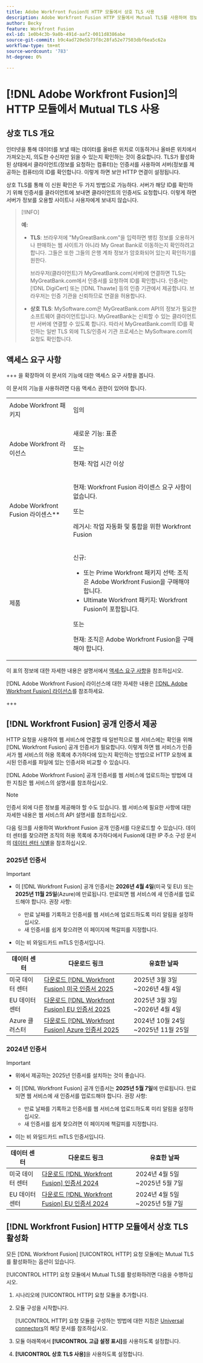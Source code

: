 ```yaml
---
title: Adobe Workfront Fusion의 HTTP 모듈에서 상호 TLS 사용
description: Adobe Workfront Fusion HTTP 모듈에서 Mutual TLS를 사용하여 정보 트랜잭션의 양쪽에서 상대방의 ID를 확인할 수 있습니다.
author: Becky
feature: Workfront Fusion
exl-id: 1e0b4c3b-9a0b-491d-aaf2-0011d8386abe
source-git-commit: b9c4ad720e5b73f8c28fa52e77503dbf6ea5c62a
workflow-type: tm+mt
source-wordcount: '783'
ht-degree: 0%

---
```


# [!DNL Adobe Workfront Fusion]의 HTTP 모듈에서 Mutual TLS 사용

## 상호 TLS 개요

인터넷을 통해 데이터를 보낼 때는 데이터를 올바른 위치로 이동하거나 올바른 위치에서 가져오는지, 의도한 수신자만 읽을 수 있는지 확인하는 것이 중요합니다. TLS가 활성화된 상태에서 클라이언트(정보를 요청하는 컴퓨터)는 인증서를 사용하여 서버(정보를 제공하는 컴퓨터)의 ID를 확인합니다. 이렇게 하면 보안 HTTP 연결이 설정됩니다.

상호 TLS를 통해 이 신원 확인은 두 가지 방법으로 가능하다. 서버가 해당 ID를 확인하기 위해 인증서를 클라이언트에 보내면 클라이언트의 인증서도 요청합니다. 이렇게 하면 서버가 정보를 오용할 사이트나 사용자에게 보내지 않습니다.

>[!INFO]
>
>**예:**
>
>* **TLS**: 브라우저에 &quot;MyGreatBank.com&quot;을 입력하면 뱅킹 정보를 오용하거나 판매하는 웹 사이트가 아니라 My Great Bank로 이동하는지 확인하려고 합니다. 그들은 또한 그들의 은행 계좌 정보가 암호화되어 있는지 확인하기를 원한다.
>
>   브라우저(클라이언트)가 MyGreatBank.com(서버)에 연결하면 TLS는 MyGreatBank.com에서 인증서를 요청하여 ID를 확인합니다. 인증서는 [!DNL DigiCert] 또는 [!DNL Thawte] 등의 인증 기관에서 제공합니다. 브라우저는 인증 기관을 신뢰하므로 연결을 허용합니다.
>
>* **상호 TLS**: MySoftware.com은 MyGreatBank.com API의 정보가 필요한 소프트웨어 클라이언트입니다. MyGreatBank는 신뢰할 수 있는 클라이언트만 서버에 연결할 수 있도록 합니다. 따라서 MyGreatBank.com의 ID를 확인하는 일반 TLS 외에 TLS/인증서 기관 프로세스는 MySoftware.com의 요청도 확인합니다.

## 액세스 요구 사항

+++ 을 확장하여 이 문서의 기능에 대한 액세스 요구 사항을 봅니다.

이 문서의 기능을 사용하려면 다음 액세스 권한이 있어야 합니다.

<table style="table-layout:auto">
 <col> 
 <col> 
 <tbody> 
  <tr> 
   <td role="rowheader">Adobe Workfront 패키지</td> 
   <td> <p>임의</p> </td> 
  </tr> 
  <tr data-mc-conditions=""> 
   <td role="rowheader">Adobe Workfront 라이선스</td> 
   <td> <p>새로운 기능: 표준</p><p>또는</p><p>현재: 작업 시간 이상</p> </td> 
  </tr> 
  <tr> 
   <td role="rowheader">Adobe Workfront Fusion 라이센스**</td> 
   <td>
   <p>현재: Workfront Fusion 라이센스 요구 사항이 없습니다.</p>
   <p>또는</p>
   <p>레거시: 작업 자동화 및 통합을 위한 Workfront Fusion </p>
   </td> 
  </tr> 
  <tr> 
   <td role="rowheader">제품</td> 
   <td>
   <p>신규:</p> <ul><li>또는 Prime Workfront 패키지 선택: 조직은 Adobe Workfront Fusion을 구매해야 합니다.</li><li>Ultimate Workfront 패키지: Workfront Fusion이 포함됩니다.</li></ul>
   <p>또는</p>
   <p>현재: 조직은 Adobe Workfront Fusion을 구매해야 합니다.</p>
   </td> 
  </tr>
 </tbody> 
</table>

이 표의 정보에 대한 자세한 내용은 설명서에서 [액세스 요구 사항](/help/workfront-fusion/references/licenses-and-roles/access-level-requirements-in-documentation.md)을 참조하십시오.

[!DNL Adobe Workfront Fusion] 라이선스에 대한 자세한 내용은 [[!DNL Adobe Workfront Fusion] 라이선스](/help/workfront-fusion/set-up-and-manage-workfront-fusion/licensing-operations-overview/license-automation-vs-integration.md)를 참조하세요.

+++

## [!DNL Workfront Fusion] 공개 인증서 제공

HTTP 요청을 사용하여 웹 서비스에 연결할 때 일반적으로 웹 서비스에는 확인을 위해 [!DNL Workfront Fusion] 공개 인증서가 필요합니다. 이렇게 하면 웹 서비스가 인증서가 웹 서비스의 허용 목록에 추가하다에 있는지 확인하는 방법으로 HTTP 요청에 표시된 인증서를 파일에 있는 인증서와 비교할 수 있습니다.

[!DNL Adobe Workfront Fusion] 공개 인증서를 웹 서비스에 업로드하는 방법에 대한 지침은 웹 서비스의 설명서를 참조하십시오.

>[!NOTE]
>
>인증서 외에 다른 정보를 제공해야 할 수도 있습니다. 웹 서비스에 필요한 사항에 대한 자세한 내용은 웹 서비스의 API 설명서를 참조하십시오.

다음 링크를 사용하여 Workfront Fusion 공개 인증서를 다운로드할 수 있습니다. 데이터 센터를 찾으려면 조직의 허용 목록에 추가하다에서 Fusion에 대한 IP 주소 구성 문서의 [데이터 센터 식별](/help/workfront-fusion/set-up-and-manage-workfront-fusion/set-up-and-manage-orgs-and-teams/set-up-orgs-teams-and-users/set-up-ip-addresses-for-fusion.md)을 참조하십시오.

### 2025년 인증서

>[!IMPORTANT]
>
>* 이 [!DNL Workfront Fusion] 공개 인증서는 **2026년 4월 4일**(미국 및 EU) 또는 **2025년 11월 25일**(Azure)에 만료됩니다. 만료되면 웹 서비스에 새 인증서를 업로드해야 합니다. 권장 사항:
>
>   * 만료 날짜를 기록하고 인증서를 웹 서비스에 업로드하도록 미리 알림을 설정하십시오.
>   * 새 인증서를 쉽게 찾으려면 이 페이지에 책갈피를 지정합니다.
>
>* 이는 비 와일드카드 mTLS 인증서입니다.

| 데이터 센터 | 다운로드 링크 | 유효한 날짜 |
|---|---|---|
| 미국 데이터 센터 | [다운로드 [!DNL Workfront Fusion] 미국 인증서 2025](/help/workfront-fusion/references/apps-and-modules/universal-connectors/assets/2025-certs/fusion-prod-us-mtls-certificate.pem) | 2025년 3월 3일~2026년 4월 4일 |
| EU 데이터 센터 | [다운로드 [!DNL Workfront Fusion] EU 인증서 2025](/help/workfront-fusion/references/apps-and-modules/universal-connectors/assets/2025-certs/fusion-prod-eu-mtls-certificate.pem) | 2025년 3월 3일~2026년 4월 4일 |
| Azure 클러스터 | [다운로드 [!DNL Workfront Fusion] Azure 인증서 2025](/help/workfront-fusion/references/apps-and-modules/universal-connectors/assets/2025-certs/fusion-prod-az-mtls-certificate.pem) | 2024년 10월 24일~2025년 11월 25일 |


### 2024년 인증서

>[!IMPORTANT]
>
>* 위에서 제공하는 2025년 인증서를 설치하는 것이 좋습니다.
>* 이 [!DNL Workfront Fusion] 공개 인증서는 **2025년 5월 7일**&#x200B;에 만료됩니다. 만료되면 웹 서비스에 새 인증서를 업로드해야 합니다. 권장 사항:
>
>   * 만료 날짜를 기록하고 인증서를 웹 서비스에 업로드하도록 미리 알림을 설정하십시오.
>   * 새 인증서를 쉽게 찾으려면 이 페이지에 책갈피를 지정합니다.
>
>* 이는 비 와일드카드 mTLS 인증서입니다.

| 데이터 센터 | 다운로드 링크 | 유효한 날짜 |
|---|---|---|
| 미국 데이터 센터 | [다운로드 [!DNL Workfront Fusion] 인증서 2024](/help/workfront-fusion/references/apps-and-modules/universal-connectors/assets/fusion-prod-us-mtls-certificate.pem) | 2024년 4월 5일~2025년 5월 7일 |
| EU 데이터 센터 | [다운로드 [!DNL Workfront Fusion] EU 인증서 2024](/help/workfront-fusion/references/apps-and-modules/universal-connectors/assets/fusion-prod-eu-mtls-certificate.pem) | 2024년 4월 5일~2025년 5월 7일 |

## [!DNL Workfront Fusion] HTTP 모듈에서 상호 TLS 활성화

모든 [!DNL Workfront Fusion] [!UICONTROL HTTP] 요청 모듈에는 Mutual TLS를 활성화하는 옵션이 있습니다.

[!UICONTROL HTTP] 요청 모듈에서 Mutual TLS를 활성화하려면 다음을 수행하십시오.

1. 시나리오에 [!UICONTROL HTTP] 요청 모듈을 추가합니다.
1. 모듈 구성을 시작합니다.

   [!UICONTROL HTTP] 요청 모듈을 구성하는 방법에 대한 지침은 [Universal connectors](/help/workfront-fusion/references/apps-and-modules/apps-and-modules-toc.md#universal-connectors)의 해당 문서를 참조하십시오.

1. 모듈 아래쪽에서 **[!UICONTROL 고급 설정 표시]**&#x200B;를 사용하도록 설정합니다.
1. **[!UICONTROL 상호 TLS 사용]**&#x200B;을 사용하도록 설정합니다.

